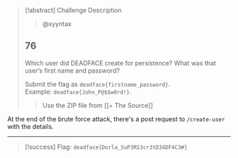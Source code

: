 > [!abstract] Challenge Description
> > @syyntax
> ## 76
> Which user did DEADFACE create for persistence? What was that user’s first name and password?
> 
> Submit the flag as `deadface{firstname_password}`. Example: `deadface{John_P@$$w0rd!}`.
> 
> > Use the ZIP file from [[+ The Source]]

At the end of the brute force attack, there's a post request to `/create-user` with the details.

---
> [!success] Flag: `deadface{Dorla_SuP3RS3cr3tD34DF4C3#}`
